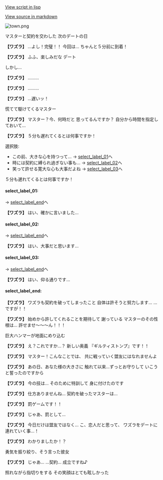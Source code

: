 [View script in lisp](../scripts/20111104.txt)

[View source in markdown](20111104.md)

![town.png](../images/backgrounds/town.png)

マスターと契約を交わした
次のデートの日

**【ワズラ】**
…よし！完璧！！
今回は…
ちゃんと５分前に到着！

**【ワズラ】**
ふふ、楽しみだな
デート

しかし…

**【ワズラ】**
………

**【ワズラ】**
………

**【ワズラ】**
…遅いッ！

慌てて駆けてくるマスター

**【ワズラ】**
マスター？今、何時だと
思ってるんですか？
自分から時間を指定しておいて…

**【ワズラ】**
５分も遅れてくるとは何事ですか！

選択肢:
- この前、大きな心を持つって… → [select_label_01](#select_label_01)へ
- 時には契約に縛られ過ぎない事も… → [select_label_02](#select_label_02)へ
- 笑って許せる寛大な心も大事だよね → [select_label_03](#select_label_03)へ

５分も遅れてくるとは何事ですか！

#### select_label_01:
 → [select_label_end](#select_label_end)へ

**【ワズラ】**
はい、確かに言いました…

#### select_label_02:
 → [select_label_end](#select_label_end)へ

**【ワズラ】**
はい、大事だと思います…

#### select_label_03:
 → [select_label_end](#select_label_end)へ

**【ワズラ】**
はい、仰る通りです…

#### select_label_end:

**【ワズラ】**
ワズラも契約を破ってしまったこと
自体は許そうと努力します…
…ですが！！

**【ワズラ】**
始めから許してくれることを期待して
謝っている マスターのその性根は…
許せませ〜〜〜ん！！！

巨大ハンマーが地面にめり込む

**【ワズラ】**
え？これですか…？
新しい奥義
『ギルティストンプ』です！！

**【ワズラ】**
マスター！こんなことでは、
共に戦っていく盟友にはなれませんよ

**【ワズラ】**
あの日、あなた様の大きさに
触れて以来…ずっとお守りして
いこうと誓ったのですから

**【ワズラ】**
今の技は…
そのために特訓して
身に付けたのです

**【ワズラ】**
仕方ありませんね…
契約を破ったマスターは…

**【ワズラ】**
罰ゲームです！！

**【ワズラ】**
じゃあ、罰として…

**【ワズラ】**
今日だけは盟友ではなく…
こ、恋人だと思って、
ワズラをデートに連れていく事…！

**【ワズラ】**
わかりましたか！？

勇気を振り絞り、そう言った彼女

**【ワズラ】**
じゃあ…
…契約…
成立ですね♪

照れながら指切りをする
その笑顔はとても眩しかった